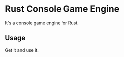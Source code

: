 Rust Console Game Engine
========================

It's a console game engine for Rust.

## Usage ##

Get it and use it.
